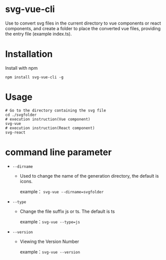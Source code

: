 # svg-vue-cli

Use to convert svg files in the current directory to vue components or react  components, and create a folder to place the converted vue files, providing the entry file (example index.ts).

# Installation

Install with npm

```shell
npm install svg-vue-cli -g
```

# Usage

```shell
# Go to the directory containing the svg file
cd ./svgfolder
# execution instruction(Vue component)
svg-vue
# execution instruction(React component)
svg-react
```

# command line parameter

- `--dirname` 
  
  - Used to change the name of the generation directory, the default is icons.
    
    example： `svg-vue --dirname=svgfolder`

- `--type` 
  
  - Change the file suffix js or ts. The default is ts
    
    example：`svg-vue --type=js`

- `--version` 
  
  - Viewing the Version Number
    
    example：`svg-vue --version`
